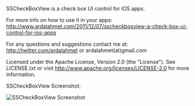 SSCheckBoxView is a check box UI control for iOS apps.

For more info on how to use it in your apps:
http://www.ardalahmet.com/2011/12/07/sscheckboxview-a-check-box-ui-control-for-ios-apps

For any questions and suggestions contact me at:
http://twitter.com/ardalahmet
or
ardalahmet(at)gmail.com

Licensed under the Apache License, Version 2.0 (the "License").
See LICENSE.txt or visit http://www.apache.org/licenses/LICENSE-2.0 for more information.


SSCheckBoxView Screenshot:

![SSCheckBoxView Screenshot](http://farm8.staticflickr.com/7012/6473293001_ab905bc6cc_z.jpg)
